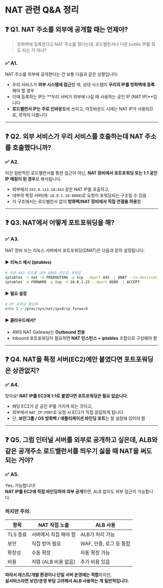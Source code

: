 # NAT 관련 Q&A 정리

## ❓ Q1. NAT 주소를 외부에 공개할 때는 언제야?
> 방화벽에 등록한다고 NAT 주소를 줬다는데, 로드밸런서나 다른 public IP를 줘도 되는 거 아냐?

### ✅ A1.
NAT 주소를 외부에 공개한다는 건 보통 다음과 같은 상황입니다:

- 우리 서비스가 **외부 시스템에 접근**할 때, 상대 시스템이 **우리의 IP를 방화벽에 등록**해야 할 경우
- 이때 등록하는 IP는 **우리 서버가 외부에 나갈 때 사용하는 공인 IP (NAT IP)**입니다
- **로드밸런서 IP는 주로 인바운드**에 쓰이고, 아웃바운드 시에는 NAT IP가 사용되므로, 목적이 다릅니다

---

## ❓ Q2. 외부 서비스가 우리 서비스를 호출하는데 NAT 주소를 호출했다니까?

### ✅ A2.
이건 일반적인 로드밸런서를 통한 접근이 아닌, **NAT 장비에서 포트포워딩 또는 1:1 공인 IP 매핑이 된 경우**로 해석됩니다.

- 외부에서 `203.0.113.10:443` 같은 NAT IP를 호출하고,
- 내부의 특정 서버(예: `10.0.1.10:8080`)로 요청이 포워딩되는 구조일 수 있음
- 이 구조에서는 로드밸런서 없이 **방화벽/NAT 장비에서 직접 연결을 허용**함

---

## ❓ Q3. NAT에서 어떻게 포트포워딩을 해?

### ✅ A3.
NAT 장비 또는 리눅스 서버에서 포트포워딩(DNAT)은 다음과 같이 설정됩니다:

#### ▶ 리눅스 예시 (iptables)
```bash
# 외부 443 포트를 내부 8080 포트로 포워딩
iptables -t nat -A PREROUTING -p tcp --dport 443 -j DNAT --to-destination 10.0.1.23:8080
iptables -A FORWARD -p tcp -d 10.0.1.23 --dport 8080 -j ACCEPT
```

#### ▶ 필요 설정
```bash
# IP 포워딩 활성화
echo 1 > /proc/sys/net/ipv4/ip_forward
```

#### ▶ 클라우드에서?
- AWS NAT Gateway는 **Outbound 전용**
- Inbound 포트포워딩이 필요하면 **NAT 인스턴스 + iptables** 조합으로 구성해야 함

---

## ❓ Q4. NAT을 특정 서버(EC2)에만 붙였다면 포트포워딩은 상관없지?

### ✅ A4.
맞아요! **NAT IP를 EC2에 1:1로 붙였다면 포트포워딩은 필요 없습니다.**

- 해당 EC2가 곧 공인 IP를 가지게 되는 것이고,
- 외부에서 `NAT_IP:PORT`로 요청 시 EC2가 직접 응답하게 됩니다
- 단, **보안그룹 / OS 방화벽 / 애플리케이션 바인딩 포트**는 잘 설정돼 있어야 함

---

## ❓ Q5. 그럼 인터널 서버를 외부로 공개하고 싶은데, ALB와 같은 공개주소 로드밸런서를 띄우기 싫을 때 NAT을 써도 되는 거야?

### ✅ A5.
Yes, 가능합니다!  
**NAT IP를 EC2에 직접 바인딩하여 외부 공개**하면, ALB 없이도 외부 접근이 가능합니다.

### 하지만 주의:
| 항목 | NAT 직접 노출 | ALB 사용 |
|------|----------------|-----------|
| TLS 종료 | 서버에서 직접 해야 함 | ALB가 처리 가능 |
| 보안 | 직접 방어 필요 | WAF, 인증, 로그 등 통합 |
| 확장성 | 수동 확장 | 자동 확장 가능 |
| 비용 | 저렴 (ALB 비용 없음) | 추가 비용 있음 |

**따라서 테스트/개발 환경이나 단일 서버 운영에는 적합**하지만,  
**실서비스라면 보안/운영 부담 고려해서 ALB 사용하는 게 일반적입니다.**
